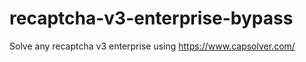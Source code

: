 # recaptcha-v3-enterprise-bypass
Solve any recaptcha v3 enterprise using https://www.capsolver.com/



                                                                                                                                                            